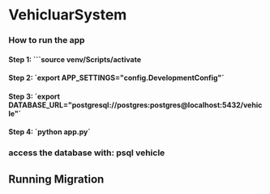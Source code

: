 # VehicluarSystem

### How to run the app

#### Step 1: ```source venv/Scripts/activate
#### Step 2:  ´export APP_SETTINGS="config.DevelopmentConfig"´
#### Step 3:  ´export DATABASE_URL="postgresql://postgres:postgres@localhost:5432/vehicle"´

#### Step 4: ´python app.py´

### access the database with: psql vehicle


## Running Migration
``` python manage.py db migrate -m "added exclusive table" 

